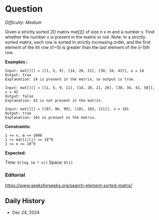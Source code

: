 # Question 

_Difficulty: Medium_

Given a strictly sorted 2D matrix mat[][] of size n x m and a number x. Find whether the number x is present in the matrix or not.
Note: In a strictly sorted matrix, each row is sorted in strictly increasing order, and the first element of the ith row (i!=0) is greater than the last element of the (i-1)th row.

**Examples :**
```
Input: mat[][] = [[1, 5, 9], [14, 20, 21], [30, 34, 43]], x = 14
Output: true
Explanation: 14 is present in the matrix, so output is true.

Input: mat[][] = [[1, 5, 9, 11], [14, 20, 21, 26], [30, 34, 43, 50]], x = 42
Output: false
Explanation: 42 is not present in the matrix.

Input: mat[][] = [[87, 96, 99], [101, 103, 111]], x = 101
Output: true
Explanation: 101 is present in the matrix.
```

**Constraints:**
```
1 <= n, m <= 1000
1 <= mat[i][j] <= 10^9
1 <= x <= 10^9
```

**Expected:**

Time: `O(log (m * n))`
Space: `O(1)`

### Editorial

https://www.geeksforgeeks.org/search-element-sorted-matrix/

## Daily History
- Dec 24, 2024